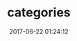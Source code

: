 ---
title: categories
date: 2017-06-22 01:24:12
type: "categories"
layout: categories
comments: false
---